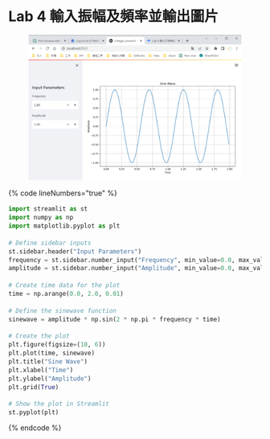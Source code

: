# Lab 4 輸入振幅及頻率並輸出圖片

<figure><img src=".gitbook/assets/image.png" alt=""><figcaption></figcaption></figure>

{% code lineNumbers="true" %}
```python
import streamlit as st
import numpy as np
import matplotlib.pyplot as plt

# Define sidebar inputs
st.sidebar.header("Input Parameters")
frequency = st.sidebar.number_input("Frequency", min_value=0.0, max_value=10.0, value=1.0, step=0.1)
amplitude = st.sidebar.number_input("Amplitude", min_value=0.0, max_value=10.0, value=1.0, step=0.1)

# Create time data for the plot
time = np.arange(0.0, 2.0, 0.01)

# Define the sinewave function
sinewave = amplitude * np.sin(2 * np.pi * frequency * time)

# Create the plot
plt.figure(figsize=(10, 6))
plt.plot(time, sinewave)
plt.title("Sine Wave")
plt.xlabel("Time")
plt.ylabel("Amplitude")
plt.grid(True)

# Show the plot in Streamlit
st.pyplot(plt)

```
{% endcode %}

